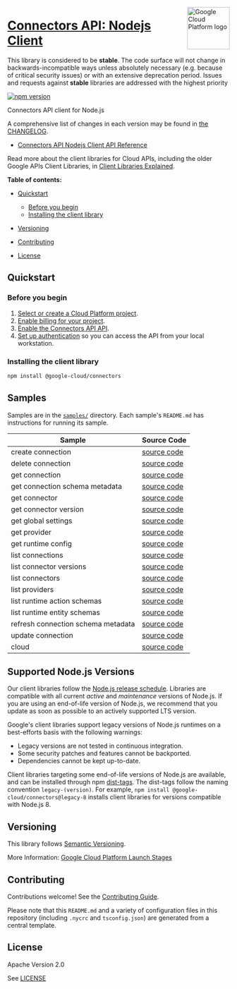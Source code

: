 [//]: # "This README.md file is auto-generated, all changes to this file will be lost."
[//]: # "The comments you see below are used to generate those parts of the template in later states."
<img src="https://avatars2.githubusercontent.com/u/2810941?v=3&s=96" alt="Google Cloud Platform logo" title="Google Cloud Platform" align="right" height="96" width="96"/>

# [Connectors API: Nodejs Client][homepage]

This library is considered to be **stable**. The code surface will not change in backwards-incompatible ways
unless absolutely necessary (e.g. because of critical security issues) or with
an extensive deprecation period. Issues and requests against **stable** libraries
are addressed with the highest priority

[![npm version](https://img.shields.io/npm/v/@google-cloud/connectors.svg)](https://www.npmjs.org/package/@google-cloud/connectors)

Connectors API client for Node.js

[//]: # "partials.introduction"

A comprehensive list of changes in each version may be found in
[the CHANGELOG][homepage_changelog].

* [Connectors API Nodejs Client API Reference](https://cloud.google.com/nodejs/docs/reference/connectors/latest)


Read more about the client libraries for Cloud APIs, including the older
Google APIs Client Libraries, in [Client Libraries Explained][explained].

[explained]: https://cloud.google.com/apis/docs/client-libraries-explained

**Table of contents:**

* [Quickstart](#quickstart)
  * [Before you begin](#before-you-begin)
  * [Installing the client library](#installing-the-client-library)

* [Versioning](#versioning)
* [Contributing](#contributing)
* [License](#license)

## Quickstart
### Before you begin

1.  [Select or create a Cloud Platform project][projects].
1.  [Enable billing for your project][billing].
1.  [Enable the Connectors API API][enable_api].
1.  [Set up authentication][auth] so you can access the
    API from your local workstation.
### Installing the client library

```bash
npm install @google-cloud/connectors
```

[//]: # "partials.body"

## Samples

Samples are in the [`samples/`][homepage_samples] directory. Each sample's `README.md` has instructions for running its sample.

| Sample                      | Source Code                       |
| --------------------------- | --------------------------------- |
| create connection | [source code](https://github.com/googleapis/google-cloud-node/blob/main/packages/google-cloud-connectors/samples/generated/v1/connectors.create_connection.js) |
| delete connection | [source code](https://github.com/googleapis/google-cloud-node/blob/main/packages/google-cloud-connectors/samples/generated/v1/connectors.delete_connection.js) |
| get connection | [source code](https://github.com/googleapis/google-cloud-node/blob/main/packages/google-cloud-connectors/samples/generated/v1/connectors.get_connection.js) |
| get connection schema metadata | [source code](https://github.com/googleapis/google-cloud-node/blob/main/packages/google-cloud-connectors/samples/generated/v1/connectors.get_connection_schema_metadata.js) |
| get connector | [source code](https://github.com/googleapis/google-cloud-node/blob/main/packages/google-cloud-connectors/samples/generated/v1/connectors.get_connector.js) |
| get connector version | [source code](https://github.com/googleapis/google-cloud-node/blob/main/packages/google-cloud-connectors/samples/generated/v1/connectors.get_connector_version.js) |
| get global settings | [source code](https://github.com/googleapis/google-cloud-node/blob/main/packages/google-cloud-connectors/samples/generated/v1/connectors.get_global_settings.js) |
| get provider | [source code](https://github.com/googleapis/google-cloud-node/blob/main/packages/google-cloud-connectors/samples/generated/v1/connectors.get_provider.js) |
| get runtime config | [source code](https://github.com/googleapis/google-cloud-node/blob/main/packages/google-cloud-connectors/samples/generated/v1/connectors.get_runtime_config.js) |
| list connections | [source code](https://github.com/googleapis/google-cloud-node/blob/main/packages/google-cloud-connectors/samples/generated/v1/connectors.list_connections.js) |
| list connector versions | [source code](https://github.com/googleapis/google-cloud-node/blob/main/packages/google-cloud-connectors/samples/generated/v1/connectors.list_connector_versions.js) |
| list connectors | [source code](https://github.com/googleapis/google-cloud-node/blob/main/packages/google-cloud-connectors/samples/generated/v1/connectors.list_connectors.js) |
| list providers | [source code](https://github.com/googleapis/google-cloud-node/blob/main/packages/google-cloud-connectors/samples/generated/v1/connectors.list_providers.js) |
| list runtime action schemas | [source code](https://github.com/googleapis/google-cloud-node/blob/main/packages/google-cloud-connectors/samples/generated/v1/connectors.list_runtime_action_schemas.js) |
| list runtime entity schemas | [source code](https://github.com/googleapis/google-cloud-node/blob/main/packages/google-cloud-connectors/samples/generated/v1/connectors.list_runtime_entity_schemas.js) |
| refresh connection schema metadata | [source code](https://github.com/googleapis/google-cloud-node/blob/main/packages/google-cloud-connectors/samples/generated/v1/connectors.refresh_connection_schema_metadata.js) |
| update connection | [source code](https://github.com/googleapis/google-cloud-node/blob/main/packages/google-cloud-connectors/samples/generated/v1/connectors.update_connection.js) |
| cloud | [source code](https://github.com/googleapis/google-cloud-node/blob/main/packages/google-cloud-connectors/samples/generated/v1/snippet_metadata_google.cloud.connectors.v1.json) |


## Supported Node.js Versions

Our client libraries follow the [Node.js release schedule](https://github.com/nodejs/release#release-schedule).
Libraries are compatible with all current _active_ and _maintenance_ versions of
Node.js.
If you are using an end-of-life version of Node.js, we recommend that you update
as soon as possible to an actively supported LTS version.

Google's client libraries support legacy versions of Node.js runtimes on a
best-efforts basis with the following warnings:

* Legacy versions are not tested in continuous integration.
* Some security patches and features cannot be backported.
* Dependencies cannot be kept up-to-date.

Client libraries targeting some end-of-life versions of Node.js are available, and
can be installed through npm [dist-tags](https://docs.npmjs.com/cli/dist-tag).
The dist-tags follow the naming convention `legacy-(version)`.
For example, `npm install @google-cloud/connectors@legacy-8` installs client libraries
for versions compatible with Node.js 8.

## Versioning

This library follows [Semantic Versioning](http://semver.org/).

More Information: [Google Cloud Platform Launch Stages][launch_stages]

[launch_stages]: https://cloud.google.com/terms/launch-stages

## Contributing

Contributions welcome! See the [Contributing Guide](https://github.com/googleapis/google-cloud-node/blob/main/packages/google-cloud-connectors/CONTRIBUTING.md).

Please note that this `README.md`
and a variety of configuration files in this repository (including `.nycrc` and `tsconfig.json`)
are generated from a central template.

## License

Apache Version 2.0

See [LICENSE](https://github.com/googleapis/google-cloud-node/blob/main/packages/google-cloud-connectors/LICENSE)

[shell_img]: https://gstatic.com/cloudssh/images/open-btn.png
[projects]: https://console.cloud.google.com/project
[billing]: https://support.google.com/cloud/answer/6293499#enable-billing
[enable_api]: https://console.cloud.google.com/flows/enableapi?apiid=connectors.googleapis.com
[auth]: https://cloud.google.com/docs/authentication/external/set-up-adc-local
[homepage_samples]: https://github.com/googleapis/google-cloud-node/blob/main/packages/google-cloud-connectors/samples
[homepage_changelog]: https://github.com/googleapis/google-cloud-node/blob/main/packages/google-cloud-connectors/CHANGELOG.md
[homepage]: https://github.com/googleapis/google-cloud-node/blob/main/packages/google-cloud-connectors
